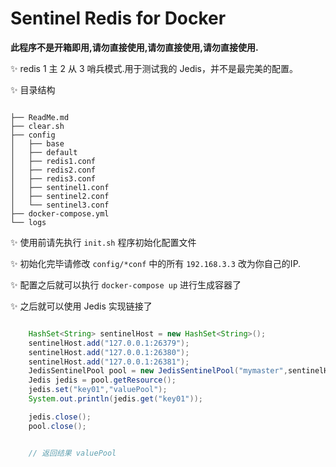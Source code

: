 # Sentinel Redis for Docker

**此程序不是开箱即用,请勿直接使用,请勿直接使用,请勿直接使用.**

✨ redis 1 主 2 从 3 哨兵模式.用于测试我的 Jedis，并不是最完美的配置。

✨ 目录结构

```

├── ReadMe.md
├── clear.sh
├── config
│   ├── base
│   ├── default
│   ├── redis1.conf
│   ├── redis2.conf
│   ├── redis3.conf
│   ├── sentinel1.conf
│   ├── sentinel2.conf
│   └── sentinel3.conf
├── docker-compose.yml
└── logs

```

✨ 使用前请先执行 `init.sh` 程序初始化配置文件

✨ 初始化完毕请修改 `config/*conf` 中的所有 `192.168.3.3` 改为你自己的IP.

✨ 配置之后就可以执行 `docker-compose up` 进行生成容器了

✨ 之后就可以使用 Jedis 实现链接了

```java

    HashSet<String> sentinelHost = new HashSet<String>();
    sentinelHost.add("127.0.0.1:26379");
    sentinelHost.add("127.0.0.1:26380");
    sentinelHost.add("127.0.0.1:26381");
    JedisSentinelPool pool = new JedisSentinelPool("mymaster",sentinelHost);
    Jedis jedis = pool.getResource();
    jedis.set("key01","valuePool");
    System.out.println(jedis.get("key01"));

    jedis.close();
    pool.close();


    // 返回结果 valuePool

```